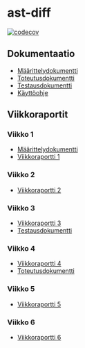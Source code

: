 # ast-diff

[![codecov](https://codecov.io/gh/henrinikku/ast-diff/branch/main/graph/badge.svg?token=GAZWCV7WL8)](https://codecov.io/gh/henrinikku/ast-diff)

<!-- ## Releaset

- [Loppupalautus]() -->

## Dokumentaatio

- [Määrittelydokumentti](docs/maarittelydokumentti.md)
- [Toteutusdokumentti](docs/toteutusdokumentti.md)
- [Testausdokumentti](docs/testausdokumentti.md)
- [Käyttöohje](docs/kayttoohje.md)

## Viikkoraportit

### Viikko 1

- [Määrittelydokumentti](docs/maarittelydokumentti.md)
- [Viikkoraportti 1](docs/viikko1.md)

### Viikko 2

- [Viikkoraportti 2](docs/viikko2.md)

### Viikko 3

- [Viikkoraportti 3](docs/viikko3.md)
- [Testausdokumentti](docs/testausdokumentti.md)

### Viikko 4

- [Viikkoraportti 4](docs/viikko4.md)
- [Toteutusdokumentti](docs/toteutusdokumentti.md)

### Viikko 5

- [Viikkoraportti 5](docs/viikko5.md)

### Viikko 6

- [Viikkoraportti 6](docs/viikko6.md)
